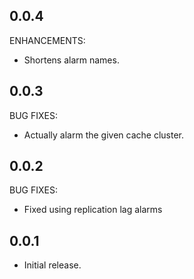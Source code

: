 ## 0.0.4

ENHANCEMENTS:

* Shortens alarm names.

## 0.0.3

BUG FIXES:

* Actually alarm the given cache cluster.

## 0.0.2

BUG FIXES:

* Fixed using replication lag alarms

## 0.0.1

* Initial release.
